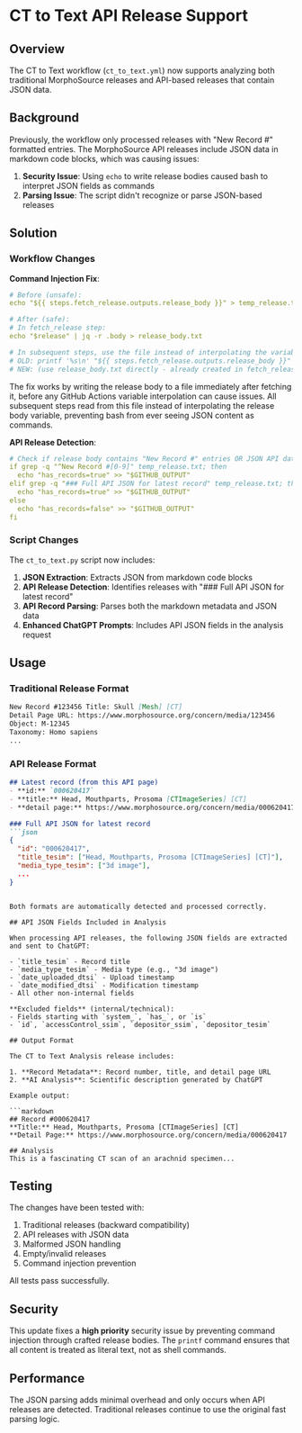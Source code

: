 # CT to Text API Release Support

## Overview

The CT to Text workflow (`ct_to_text.yml`) now supports analyzing both traditional MorphoSource releases and API-based releases that contain JSON data.

## Background

Previously, the workflow only processed releases with "New Record #" formatted entries. The MorphoSource API releases include JSON data in markdown code blocks, which was causing issues:

1. **Security Issue**: Using `echo` to write release bodies caused bash to interpret JSON fields as commands
2. **Parsing Issue**: The script didn't recognize or parse JSON-based releases

## Solution

### Workflow Changes

**Command Injection Fix**:
```yaml
# Before (unsafe):
echo "${{ steps.fetch_release.outputs.release_body }}" > temp_release.txt

# After (safe):
# In fetch_release step:
echo "$release" | jq -r .body > release_body.txt

# In subsequent steps, use the file instead of interpolating the variable:
# OLD: printf '%s\n' "${{ steps.fetch_release.outputs.release_body }}" > temp_release.txt
# NEW: (use release_body.txt directly - already created in fetch_release step)
```

The fix works by writing the release body to a file immediately after fetching it, before any GitHub Actions variable interpolation can cause issues. All subsequent steps read from this file instead of interpolating the release body variable, preventing bash from ever seeing JSON content as commands.

**API Release Detection**:
```yaml
# Check if release body contains "New Record #" entries OR JSON API data
if grep -q "^New Record #[0-9]" temp_release.txt; then
  echo "has_records=true" >> "$GITHUB_OUTPUT"
elif grep -q "### Full API JSON for latest record" temp_release.txt; then
  echo "has_records=true" >> "$GITHUB_OUTPUT"
else
  echo "has_records=false" >> "$GITHUB_OUTPUT"
fi
```

### Script Changes

The `ct_to_text.py` script now includes:

1. **JSON Extraction**: Extracts JSON from markdown code blocks
2. **API Release Detection**: Identifies releases with "### Full API JSON for latest record"
3. **API Record Parsing**: Parses both the markdown metadata and JSON data
4. **Enhanced ChatGPT Prompts**: Includes API JSON fields in the analysis request

## Usage

### Traditional Release Format

```markdown
New Record #123456 Title: Skull [Mesh] [CT]
Detail Page URL: https://www.morphosource.org/concern/media/123456
Object: M-12345
Taxonomy: Homo sapiens
...
```

### API Release Format

```markdown
## Latest record (from this API page)
- **id:** `000620417`
- **title:** Head, Mouthparts, Prosoma [CTImageSeries] [CT]
- **detail page:** https://www.morphosource.org/concern/media/000620417

### Full API JSON for latest record
```json
{
  "id": "000620417",
  "title_tesim": ["Head, Mouthparts, Prosoma [CTImageSeries] [CT]"],
  "media_type_tesim": ["3d image"],
  ...
}
```
```

Both formats are automatically detected and processed correctly.

## API JSON Fields Included in Analysis

When processing API releases, the following JSON fields are extracted and sent to ChatGPT:

- `title_tesim` - Record title
- `media_type_tesim` - Media type (e.g., "3d image")
- `date_uploaded_dtsi` - Upload timestamp
- `date_modified_dtsi` - Modification timestamp
- All other non-internal fields

**Excluded fields** (internal/technical):
- Fields starting with `system_`, `has_`, or `is`
- `id`, `accessControl_ssim`, `depositor_ssim`, `depositor_tesim`

## Output Format

The CT to Text Analysis release includes:

1. **Record Metadata**: Record number, title, and detail page URL
2. **AI Analysis**: Scientific description generated by ChatGPT

Example output:

```markdown
## Record #000620417
**Title:** Head, Mouthparts, Prosoma [CTImageSeries] [CT]
**Detail Page:** https://www.morphosource.org/concern/media/000620417

## Analysis
This is a fascinating CT scan of an arachnid specimen...
```

## Testing

The changes have been tested with:

1. Traditional releases (backward compatibility)
2. API releases with JSON data
3. Malformed JSON handling
4. Empty/invalid releases
5. Command injection prevention

All tests pass successfully.

## Security

This update fixes a **high priority** security issue by preventing command injection through crafted release bodies. The `printf` command ensures that all content is treated as literal text, not as shell commands.

## Performance

The JSON parsing adds minimal overhead and only occurs when API releases are detected. Traditional releases continue to use the original fast parsing logic.
